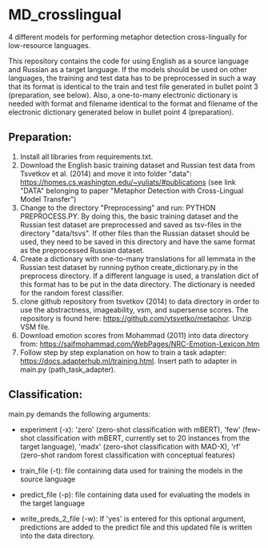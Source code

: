 # MD_crosslingual
4 different models for performing metaphor detection cross-lingually for low-resource languages.

This repository contains the code for using English as a source language and Russian as a target language. If the models should be used on other languages, the training and test data has to be preprocessed in such a way that its format is identical to the train and test file generated in bullet point 3 (preparation, see below). Also, a one-to-many electronic dictionary is needed with format and filename identical to the format and filename of the electronic dictionary generated below in bullet point 4 (preparation).


## Preparation:

1. Install all libraries from requirements.txt.
2. Download the English basic training dataset and Russian test data from Tsvetkov et al. (2014) and move it into folder "data": https://homes.cs.washington.edu/~yuliats/#publications (see link "DATA" belonging to paper "Metaphor Detection with Cross-Lingual Model Transfer")
3. Change to the directory "Preprocessing" and run: PYTHON PREPROCESS.PY. By doing this, the basic training dataset and the Russian test dataset are preprocessed and saved as tsv-files in the directory "data/tsvs". If other files than the Russian dataset should be used, they need to be saved in this directory and have the same format as the preprocessed Russian dataset.
4. Create a dictionary with one-to-many translations for all lemmata in the Russian test dataset by running python create_dictionary.py in the preprocess directory. If a different language is used, a translation dict of this format has to be put in the data directory. The dictionary is needed for the random forest classifier.
5. clone github repository from tsvetkov (2014) to data directory in order to use the abstractness, imageability, vsm, and supersense scores. The repository is found here: https://github.com/ytsvetko/metaphor. Unzip VSM file.
6. Download emotion scores from Mohammad (2011) into data directory from: https://saifmohammad.com/WebPages/NRC-Emotion-Lexicon.htm
7. Follow step by step explanation on how to train a task adapter: https://docs.adapterhub.ml/training.html. Insert path to adapter in main.py (path_task_adapter).


## Classification:

main.py demands the following arguments: 

- experiment (-x): 'zero' (zero-shot classification with mBERT), 'few' (few-shot classification with mBERT, currently set to 20 instances from the target language), 'madx' (zero-shot classification with MAD-X), 'rf' (zero-shot random forest classification with conceptual features)

- train_file (-t): file containing data used for training the models in the source language

- predict_file (-p): file containing data used for evaluating the models in the target language

- write_preds_2_file (-w): If 'yes' is entered for this optional argument, predictions are added to the predict file and this updated file is written into the data directory.
